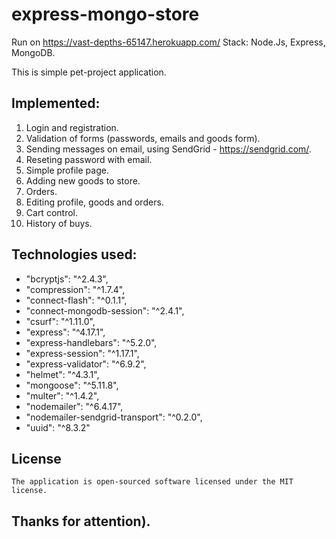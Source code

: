 # express-mongo-store
Run on 
https://vast-depths-65147.herokuapp.com/
Stack: Node.Js, Express, MongoDB.

This is simple pet-project application.

## Implemented:
1. Login and registration.
2. Validation of forms (passwords, emails and goods form).
3. Sending messages on email, using SendGrid - https://sendgrid.com/.
4. Reseting password with email.
5. Simple profile page.
6. Adding new goods to store.
7. Orders.
8. Editing profile, goods and orders.
9. Cart control.
10. History of buys.

## Technologies used:
+ "bcryptjs": "^2.4.3",
+ "compression": "^1.7.4",
+ "connect-flash": "^0.1.1",
+ "connect-mongodb-session": "^2.4.1",
+ "csurf": "^1.11.0",
+ "express": "^4.17.1",
+ "express-handlebars": "^5.2.0",
+ "express-session": "^1.17.1",
+ "express-validator": "^6.9.2",
+ "helmet": "^4.3.1",
+ "mongoose": "^5.11.8",
+ "multer": "^1.4.2",
+ "nodemailer": "^6.4.17",
+ "nodemailer-sendgrid-transport": "^0.2.0",
+ "uuid": "^8.3.2"

## License
    The application is open-sourced software licensed under the MIT license.

 ## Thanks for attention).
    
